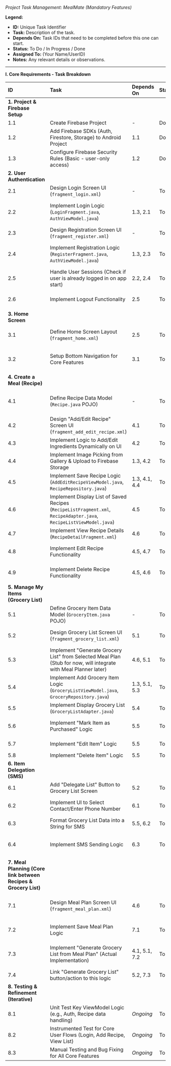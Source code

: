 *Project Task Management: MealMate (Mandatory Features)*

**Legend:**
*   **ID:** Unique Task Identifier
*   **Task:** Description of the task.
*   **Depends On:** Task IDs that need to be completed before this one can start.
*   **Status:** To Do / In Progress / Done
*   **Assigned To:** (Your Name/UserID)
*   **Notes:** Any relevant details or observations.

---

**I. Core Requirements - Task Breakdown**

| ID    | Task                                                                 | Depends On | Status | Assigned To | Notes                                                                                                |
| :---- | :------------------------------------------------------------------- | :--------- | :----- | :---------- | :--------------------------------------------------------------------------------------------------- |
| **1. Project & Firebase Setup**                                                                                       |            |        |             |                                                                                                      |
| 1.1   | Create Firebase Project                                              | -          | Done   |             | In Firebase Console.                                                                                 |
| 1.2   | Add Firebase SDKs (Auth, Firestore, Storage) to Android Project      | 1.1        | Done   |             | Update `build.gradle.kts` (app & project), `libs.versions.toml`, add `google-services.json`.         |
| 1.3   | Configure Firebase Security Rules (Basic - user-only access)         | 1.2        | Done   |             | For Firestore & Storage.                                                                             |
| **2. User Authentication**                                                                                            |            |        |             |                                                                                                      |
| 2.1   | Design Login Screen UI (`fragment_login.xml`)                        | -          | To Do  |             | Email, Password fields, Login button, "Register" link.                                               |
| 2.2   | Implement Login Logic (`LoginFragment.java`, `AuthViewModel.java`)   | 1.3, 2.1   | To Do  |             | Firebase `signInWithEmailAndPassword`. Navigate to Home on success. Show errors.                     |
| 2.3   | Design Registration Screen UI (`fragment_register.xml`)                | -          | To Do  |             | Email, Password, Confirm Password fields, Register button.                                           |
| 2.4   | Implement Registration Logic (`RegisterFragment.java`, `AuthViewModel.java`) | 1.3, 2.3   | To Do  |             | Firebase `createUserWithEmailAndPassword`. Navigate to Home/Login on success. Show errors.         |
| 2.5   | Handle User Sessions (Check if user is already logged in on app start) | 2.2, 2.4   | To Do  |             | In `MainActivity` or a `SplashFragment`, navigate to Home or Login.                                |
| 2.6   | Implement Logout Functionality                                       | 2.5        | To Do  |             | Typically in an options menu or settings screen. Call `FirebaseAuth.signOut()`.                      |
| **3. Home Screen**                                                                                                    |            |        |             |                                                                                                      |
| 3.1   | Define Home Screen Layout (`fragment_home.xml`)                      | 2.5        | To Do  |             | This is the entry point after login. Plan navigation to other features (Recipes, Meal Plan, Grocery). |
| 3.2   | Setup Bottom Navigation for Core Features                            | 3.1        | To Do  |             | Update `bottom_nav_menu.xml`, `mobile_navigation.xml` for Recipes, Meal Plan, Grocery List etc.    |
| **4. Create a Meal (Recipe)**                                                                                         |            |        |             |                                                                                                      |
| 4.1   | Define Recipe Data Model (`Recipe.java` POJO)                        | -          | To Do  |             | Name, ingredients list (String or custom Ingredient object), instructions, imageURL (optional).         |
| 4.2   | Design "Add/Edit Recipe" Screen UI (`fragment_add_edit_recipe.xml`)    | 4.1        | To Do  |             | Fields for name, ingredients (dynamic list), instructions, image upload button.                      |
| 4.3   | Implement Logic to Add/Edit Ingredients Dynamically on UI            | 4.2        | To Do  |             | Add/remove ingredient input fields.                                                                  |
| 4.4   | Implement Image Picking from Gallery & Upload to Firebase Storage    | 1.3, 4.2   | To Do  |             | Get image URI, upload to Firebase Storage, get download URL. Handle permissions.                     |
| 4.5   | Implement Save Recipe Logic (`AddEditRecipeViewModel.java`, `RecipeRepository.java`) | 1.3, 4.1, 4.4 | To Do  |             | Save recipe data (including image URL) to Firestore under the current user.                          |
| 4.6   | Implement Display List of Saved Recipes (`RecipeListFragment.xml`, `RecipeAdapter.java`, `RecipeListViewModel.java`) | 4.5        | To Do  |             | Fetch recipes from Firestore for current user and display in a RecyclerView.                         |
| 4.7   | Implement View Recipe Details (`RecipeDetailFragment.xml`)           | 4.6        | To Do  |             | Show selected recipe's name, image, ingredients, instructions.                                       |
| 4.8   | Implement Edit Recipe Functionality                                  | 4.5, 4.7   | To Do  |             | Navigate to "Add/Edit Recipe" screen pre-filled with recipe data.                                    |
| 4.9   | Implement Delete Recipe Functionality                                | 4.5, 4.6   | To Do  |             | Delete recipe from Firestore and Firebase Storage (image). Confirm before delete.                      |
| **5. Manage My Items (Grocery List)**                                                                                 |            |        |             |                                                                                                      |
| 5.1   | Define Grocery Item Data Model (`GroceryItem.java` POJO)             | -          | To Do  |             | Name, quantity, unit, category (optional), isPurchased, notes (optional).                            |
| 5.2   | Design Grocery List Screen UI (`fragment_grocery_list.xml`)            | 5.1        | To Do  |             | RecyclerView to display items, "Add Item" button (optional manual add), "Delegate" button.         |
| 5.3   | Implement "Generate Grocery List" from Selected Meal Plan (Stub for now, will integrate with Meal Planner later) | 4.6, 5.1   | To Do  |             | For now, allow manual adding of grocery items or a simple way to create a list to test management. |
| 5.4   | Implement Add Grocery Item Logic (`GroceryListViewModel.java`, `GroceryRepository.java`) | 1.3, 5.1, 5.3 | To Do  |             | Save new grocery item to Firestore under the current user's list.                                  |
| 5.5   | Implement Display Grocery List (`GroceryListAdapter.java`)           | 5.4        | To Do  |             | Fetch items from Firestore and display in RecyclerView.                                              |
| 5.6   | Implement "Mark Item as Purchased" Logic                             | 5.5        | To Do  |             | Update `isPurchased` field in Firestore. UI should reflect change (e.g., strikethrough).          |
| 5.7   | Implement "Edit Item" Logic                                          | 5.5        | To Do  |             | Allow editing name, quantity, unit, notes. Update in Firestore.                                      |
| 5.8   | Implement "Delete Item" Logic                                        | 5.5        | To Do  |             | Remove item from Firestore.                                                                          |
| **6. Item Delegation (SMS)**                                                                                          |            |        |             |                                                                                                      |
| 6.1   | Add "Delegate List" Button to Grocery List Screen                  | 5.2        | To Do  |             |                                                                                                      |
| 6.2   | Implement UI to Select Contact/Enter Phone Number                    | 6.1        | To Do  |             | Could be a simple EditText or an Intent to pick from contacts (more complex).                        |
| 6.3   | Format Grocery List Data into a String for SMS                       | 5.5, 6.2   | To Do  |             | Iterate through grocery items and create a readable string.                                            |
| 6.4   | Implement SMS Sending Logic                                          | 6.3        | To Do  |             | Use `SmsManager` (requires permission) or `Intent.ACTION_SENDTO` (preferred for UX). Handle SMS permission. |
| **7. Meal Planning (Core link between Recipes & Grocery List)**                                                     |            |        |             |                                                                                                      |
| 7.1   | Design Meal Plan Screen UI (`fragment_meal_plan.xml`)                | 4.6        | To Do  |             | Allow user to select recipes for the week (e.g., using a RecyclerView of their recipes with checkboxes). |
| 7.2   | Implement Save Meal Plan Logic                                       | 7.1        | To Do  |             | Store selected recipe IDs/references for the week in Firestore.                                      |
| 7.3   | Implement "Generate Grocery List from Meal Plan" (Actual Implementation) | 4.1, 5.1, 7.2 | To Do  |             | Consolidate ingredients from all recipes in the current meal plan. Update/Create the grocery list in Firestore. |
| 7.4   | Link "Generate Grocery List" button/action to this logic           | 5.2, 7.3   | To Do  |             | Update the stub from 5.3.                                                                            |
| **8. Testing & Refinement (Iterative)**                                                                               |            |        |             |                                                                                                      |
| 8.1   | Unit Test Key ViewModel Logic (e.g., Auth, Recipe data handling)     | *Ongoing*  | To Do  |             |                                                                                                      |
| 8.2   | Instrumented Test for Core User Flows (Login, Add Recipe, View List) | *Ongoing*  | To Do  |             |                                                                                                      |
| 8.3   | Manual Testing and Bug Fixing for All Core Features                | *Ongoing*  | To Do  |             |                                                                                                      |